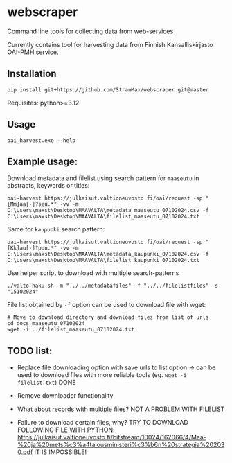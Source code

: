 # webscraper

Command line tools for collecting data from web-services

Currently contains tool for harvesting data from Finnish Kansalliskirjasto OAI-PMH service.

## Installation

```
pip install git+https://github.com/StranMax/webscraper.git@master
```

Requisites: python>=3.12

## Usage

```
oai_harvest.exe --help
```

## Example usage:

Download metadata and filelist using search pattern for `maaseutu` in abstracts, keywords or titles:  

```
oai-harvest https://julkaisut.valtioneuvosto.fi/oai/request -sp "[Mm]aa[-]?seu.*" -vv -m C:\Users\maxst\Desktop\MAAVALTA\metadata_maaseutu_07102024.csv -f C:\Users\maxst\Desktop\MAAVALTA\filelist_maaseutu_07102024.txt
```

Same for `kaupunki` search pattern:  

```
oai-harvest https://julkaisut.valtioneuvosto.fi/oai/request -sp "[Kk]au[-]?pun.*" -vv -m C:\Users\maxst\Desktop\MAAVALTA\metadata_kaupunki_07102024.csv -f C:\Users\maxst\Desktop\MAAVALTA\filelist_kaupunki_07102024.txt
```

Use helper script to download with multiple search-patterns  
```
./valto-haku.sh -m "../../metadatafiles" -f "../../filelistfiles" -s "15102024"
```

File list obtained by `-f` option can be used to download file with wget:  

```
# Move to download directory and download files from list of urls  
cd docs_maaseutu_07102024
wget -i ../filelist_maaseutu_07102024.txt
```

## TODO list:

- Replace file downloading option with save urls to list option -> can be used to download files with more reliable tools (eg. `wget -i filelist.txt`) DONE

- Remove downloader functionality   

- What about records with multiple files? NOT A PROBLEM WITH FILELIST

- Failure to download certain files, why? TRY TO DOWNLOAD FOLLOWING FILE WITH PYTHON: https://julkaisut.valtioneuvosto.fi/bitstream/10024/162066/4/Maa-%20ja%20mets%c3%a4talousministeri%c3%b6n%20strategia%202030.pdf IT IS IMPOSSIBLE!
